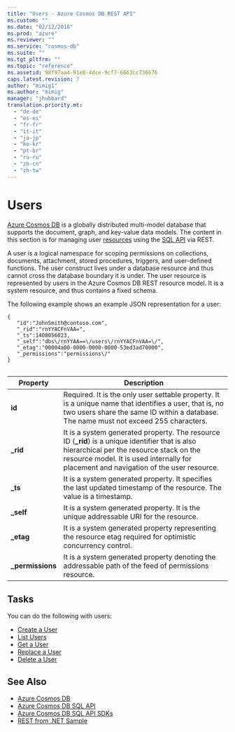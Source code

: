 ```yaml
---
title: "Users - Azure Cosmos DB REST API"
ms.custom: ""
ms.date: "02/12/2016"
ms.prod: "azure"
ms.reviewer: ""
ms.service: "cosmos-db"
ms.suite: ""
ms.tgt_pltfrm: ""
ms.topic: "reference"
ms.assetid: 98f97aa4-91e8-4dce-9cf7-6663cc736676
caps.latest.revision: 7
author: "mimig1"
ms.author: "mimig"
manager: "jhubbard"
translation.priority.mt: 
  - "de-de"
  - "es-es"
  - "fr-fr"
  - "it-it"
  - "ja-jp"
  - "ko-kr"
  - "pt-br"
  - "ru-ru"
  - "zh-cn"
  - "zh-tw"
---
```

# Users
[Azure Cosmos DB](/azure/cosmos-db/introduction) is a globally distributed multi-model database that supports the document, graph, and key-value data models. The content in this section is for managing user [resources](/azure/cosmos-db/sql-api-resources) using the [SQL API](/azure/cosmos-db/sql-api-introduction) via REST.  

A user is a logical namespace for scoping permissions on collections, documents, attachment, stored procedures, triggers, and user-defined functions. The user construct lives under a database resource and thus cannot cross the database boundary it is under. The user resource is represented by users in the Azure Cosmos DB REST resource model. It is a system resource, and thus contains a fixed schema.  
  
The following example shows an example JSON representation for a user:  
  
```  
{  
   "id":"JohnSmith@contoso.com",  
   "_rid":"rnYYACFnVAA=",  
   "_ts":1408056023,  
   "_self":"dbs\/rnYYAA==\/users\/rnYYACFnVAA=\/",  
   "_etag":"00004a00-0000-0000-0000-53ed3ad70000",  
   "_permissions":"permissions\/"  
}  
  
```  
  
|Property|Description|  
|--------------|-----------------|  
|**id**|Required. It is the only user settable property. It is a unique name that identifies a user, that is, no two users share the same ID within a database. The name must not exceed 255 characters.|  
|**_rid**|It is a system generated property. The resource ID (**_rid**) is a unique identifier that is also hierarchical per the resource stack on the resource model. It is used internally for placement and navigation of the user resource.|  
|**_ts**|It is a system generated property. It specifies the last updated timestamp of the resource. The value is a timestamp.|  
|**_self**|It is a system generated property. It is the unique addressable URI for the resource.|  
|**_etag**|It is a system generated property representing the resource etag required for optimistic concurrency control.|  
|**_permissions**|It is a system generated property denoting the addressable path of the feed of permissions resource.|  
  
## Tasks  
 You can do the following with users:  
  
-   [Create a User](create-a-user.md)  
-   [List Users](list-users.md)  
-   [Get a User](get-a-user.md)  
-   [Replace a User](replace-a-user.md)  
-   [Delete a User](delete-a-user.md)  
  
## See Also  
* [Azure Cosmos DB](https://docs.microsoft.com/azure/cosmos-db/introduction) 
* [Azure Cosmos DB SQL API](https://docs.microsoft.com/azure/cosmos-db/sql-api-introduction)   
* [Azure Cosmos DB SQL API SDKs](https://docs.microsoft.com/en-us/azure/cosmos-db/sql-api-sdk-dotnet)    
* [REST from .NET Sample](https://github.com/Azure/azure-documentdb-dotnet/tree/master/samples/rest-from-.net)  
  
  

